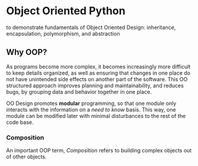 # Object Oriented Python
to demonstrate fundamentals of Object Oriented Design: inheritance, encapsulation, polymorphism, and abstraction

## Why OOP?
As programs become more complex, it becomes increasingly more difficult to keep details organized,
as well as ensuring that changes in one place do not have unintended side effects on another part of the software.
This OO structured approach improves planning and maintainability, and reduces bugs,
by grouping data and behavior together in one place. 

OO Design promotes **modular** programming, so that one module only interacts with the information on a *need to know* basis.
This way, one module can be modified later with minimal disturbances to the rest of the code base.

### Composition
An important OOP term, *Composition* refers to building complex objects out of other objects.
